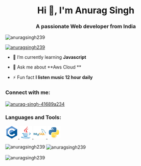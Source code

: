 <h1 align="center">Hi 👋, I'm Anurag Singh</h1>
<h3 align="center">A passionate Web developer from India</h3>

<p align="left"> <img src="https://komarev.com/ghpvc/?username=anuragsingh239&label=Profile%20views&color=0e75b6&style=flat" alt="anuragsingh239" /> </p>

<p align="left"> <a href="https://github.com/ryo-ma/github-profile-trophy"><img src="https://github-profile-trophy.vercel.app/?username=anuragsingh239" alt="anuragsingh239" /></a> </p>

- 🌱 I’m currently learning **Javascript**

- 💬 Ask me about **Aws Cloud **

- ⚡ Fun fact **I listen music 12 hour daily**

<h3 align="left">Connect with me:</h3>
<p align="left">
<a href="https://linkedin.com/in/anurag-singh-41689a234" target="blank"><img align="center" src="https://raw.githubusercontent.com/rahuldkjain/github-profile-readme-generator/master/src/images/icons/Social/linked-in-alt.svg" alt="anurag-singh-41689a234" height="30" width="40" /></a>

</p>

<h3 align="left">Languages and Tools:</h3>
<p align="left"> <a href="https://www.cprogramming.com/" target="_blank" rel="noreferrer"> <img src="https://raw.githubusercontent.com/devicons/devicon/master/icons/c/c-original.svg" alt="c" width="40" height="40"/> </a> <a href="https://www.java.com" target="_blank" rel="noreferrer"> <img src="https://raw.githubusercontent.com/devicons/devicon/master/icons/java/java-original.svg" alt="java" width="40" height="40"/> </a> <a href="https://www.mysql.com/" target="_blank" rel="noreferrer"> <img src="https://raw.githubusercontent.com/devicons/devicon/master/icons/mysql/mysql-original-wordmark.svg" alt="mysql" width="40" height="40"/> </a> <a href="https://www.python.org" target="_blank" rel="noreferrer"> <img src="https://raw.githubusercontent.com/devicons/devicon/master/icons/python/python-original.svg" alt="python" width="40" height="40"/> </a> </p>

<p><img align="left" src="https://github-readme-stats.vercel.app/api/top-langs?username=anuragsingh239&show_icons=true&locale=en&layout=compact" alt="anuragsingh239" /></p>

<p>&nbsp;<img align="center" src="https://github-readme-stats.vercel.app/api?username=anuragsingh239&show_icons=true&locale=en" alt="anuragsingh239" /></p>

<p><img align="center" src="https://github-readme-streak-stats.herokuapp.com/?user=anuragsingh239&" alt="anuragsingh239" /></p>
